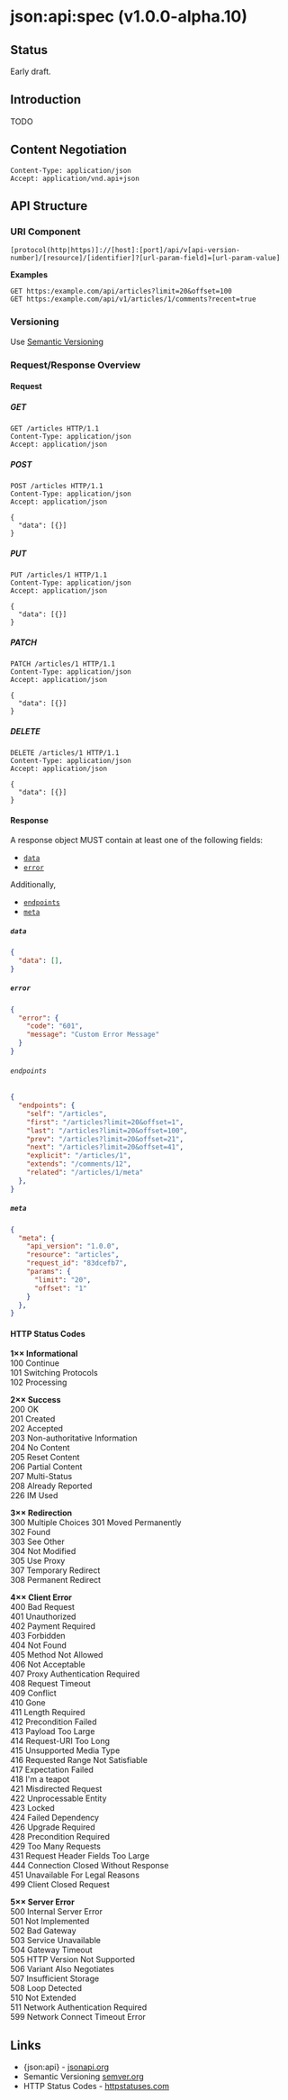 # json:api:spec (v1.0.0-alpha.10)

## Status

Early draft.

## Introduction

TODO

## Content Negotiation

```
Content-Type: application/json
Accept: application/vnd.api+json
```

## API Structure

### URI Component

```
[protocol(http|https)]://[host]:[port]/api/v[api-version-number]/[resource]/[identifier]?[url-param-field]=[url-param-value]
```

**Examples**
```
GET https:/example.com/api/articles?limit=20&offset=100
GET https:/example.com/api/v1/articles/1/comments?recent=true
```

### Versioning

Use [Semantic Versioning](https://semver.org/)

### Request/Response Overview

#### Request

##### GET

```
GET /articles HTTP/1.1
Content-Type: application/json
Accept: application/json
```

##### POST

```
POST /articles HTTP/1.1
Content-Type: application/json
Accept: application/json

{
  "data": [{}]
}
```

##### PUT

```
PUT /articles/1 HTTP/1.1
Content-Type: application/json
Accept: application/json

{
  "data": [{}]
}
```

##### PATCH

```
PATCH /articles/1 HTTP/1.1
Content-Type: application/json
Accept: application/json

{
  "data": [{}]
}
```

##### DELETE

```
DELETE /articles/1 HTTP/1.1
Content-Type: application/json
Accept: application/json

{
  "data": [{}]
}
```

#### Response

A response object MUST contain at least one of the following fields:

* [`data`](https://github.com/thinkholic/json-api-spec/blob/master/SPEC.md#data)
* [`error`](https://github.com/thinkholic/json-api-spec/blob/master/SPEC.md#error)

Additionally,

* [`endpoints`](https://github.com/thinkholic/json-api-spec/blob/master/SPEC.md#endpoints)
* [`meta`](https://github.com/thinkholic/json-api-spec/blob/master/SPEC.md#meta)

##### `data`

```json
{
  "data": [],
}
```

##### `error`

```json
{
  "error": {
    "code": "601",
    "message": "Custom Error Message"
  }
}
```

###### `endpoints`

```json
{
  "endpoints": {
    "self": "/articles",
    "first": "/articles?limit=20&offset=1",
    "last": "/articles?limit=20&offset=100",
    "prev": "/articles?limit=20&offset=21",
    "next": "/articles?limit=20&offset=41",
    "explicit": "/articles/1",
    "extends": "/comments/12",
    "related": "/articles/1/meta"
  },
}
```

##### `meta`

```json
{
  "meta": {
    "api_version": "1.0.0",
    "resource": "articles",
    "request_id": "83dcefb7",
    "params": {
      "limit": "20",
      "offset": "1"
    }
  },
}
```

#### HTTP Status Codes

**1×× Informational**  
100 Continue  
101 Switching Protocols  
102 Processing

**2×× Success**  
200 OK  
201 Created  
202 Accepted  
203 Non-authoritative Information  
204 No Content  
205 Reset Content  
206 Partial Content  
207 Multi-Status  
208 Already Reported  
226 IM Used  

**3×× Redirection**  
300 Multiple Choices
301 Moved Permanently  
302 Found  
303 See Other  
304 Not Modified  
305 Use Proxy  
307 Temporary Redirect  
308 Permanent Redirect

**4×× Client Error**  
400 Bad Request  
401 Unauthorized  
402 Payment Required  
403 Forbidden  
404 Not Found  
405 Method Not Allowed  
406 Not Acceptable  
407 Proxy Authentication Required  
408 Request Timeout  
409 Conflict  
410 Gone  
411 Length Required  
412 Precondition Failed  
413 Payload Too Large  
414 Request-URI Too Long  
415 Unsupported Media Type  
416 Requested Range Not Satisfiable  
417 Expectation Failed  
418 I'm a teapot  
421 Misdirected Request  
422 Unprocessable Entity  
423 Locked  
424 Failed Dependency  
426 Upgrade Required  
428 Precondition Required  
429 Too Many Requests  
431 Request Header Fields Too Large  
444 Connection Closed Without Response  
451 Unavailable For Legal Reasons  
499 Client Closed Request  

**5×× Server Error**  
500 Internal Server Error  
501 Not Implemented  
502 Bad Gateway  
503 Service Unavailable  
504 Gateway Timeout  
505 HTTP Version Not Supported  
506 Variant Also Negotiates  
507 Insufficient Storage  
508 Loop Detected  
510 Not Extended  
511 Network Authentication Required  
599 Network Connect Timeout Error

## Links
- {json:api} - [jsonapi.org](https://jsonapi.org/)
- Semantic Versioning [semver.org](https://semver.org/)
- HTTP Status Codes - [httpstatuses.com](https://httpstatuses.com/)

